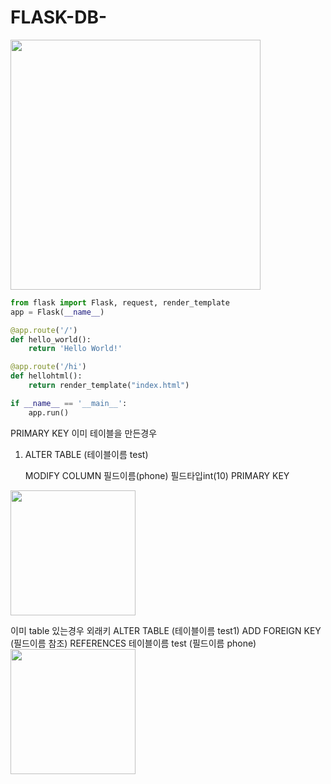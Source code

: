 # FLASK-DB-

<img src="https://user-images.githubusercontent.com/116257795/229431886-159aa356-75a5-4d77-bf95-c527d97d1d0d.png" height="400px">

``` python
from flask import Flask, request, render_template  
app = Flask(__name__)

@app.route('/')
def hello_world():
    return 'Hello World!'

@app.route('/hi')
def hellohtml():
    return render_template("index.html")

if __name__ == '__main__':
    app.run()
```

PRIMARY KEY
이미 테이블을 만든경우
1. ALTER TABLE (테이블이름 test)

   MODIFY COLUMN 필드이름(phone) 필드타입int(10) PRIMARY KEY
   
<img src="https://user-images.githubusercontent.com/116257795/229434016-9e018672-998a-43b6-9c2a-78b11fa61bef.png" height="200px">

이미 table 있는경우 외래키
ALTER TABLE (테이블이름 test1) ADD FOREIGN KEY (필드이름 참조)
REFERENCES 테이블이름 test (필드이름 phone)
<img src="https://user-images.githubusercontent.com/116257795/229435606-b2b5f129-caa1-4c05-8540-852c5e9c1510.png" height="200px">
